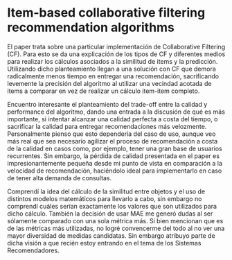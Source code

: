 # Item-based collaborative filtering recommendation algorithms

El paper trata sobre una particular implementación de Collaborative Filtering (CF). Para esto se da una explicación de los tipos de CF y diferentes medios para realizar los cálculos asociados a la similitud de items y la predicción. Utilizando dicho planteamiento llegan a una solución con CF que demora radicalmente menos tiempo en entregar una recomendación, sacrificando levemente la precisión del algoritmo al utilizar una vecindad acotada de items a comparar en vez de realizar un cálculo item-item completo.

Encuentro interesante el planteamiento del trade-off entre la calidad y performance del algoritmo, dando una entrada a la discusión de qué es más importante, si intentar alcanzar una calidad perfecta a costa del tiempo, o sacrificar la calidad para entregar recomendaciones más velozmente. Personalmente pienso que esto dependería del caso de uso, aunque veo más real que sea necesario agilizar el proceso de recomendación a costa de la calidad en casos como, por ejemplo, tener una gran base de usuarios recurrentes. Sin embargo, la pérdida de calidad presentada en el paper es impresionantemente pequeña desde mi punto de vista en comparación a la velocidad de recomendación, haciéndolo ideal para implementarlo en caso de tener alta demanda de consultas.

Comprendí la idea del cálculo de la similitud entre objetos y el uso de distintos modelos matemáticos para llevarlo a cabo, sin embargo no comprendí cuáles serían exactamente los valores que son utilizados para dicho cálculo. También la decisión de usar MAE me generó dudas al ser sólamente comparado con una sola métrica más. Si bien mencionan que es de las métricas más utilizadas, no logré convencerme del todo al no ver una mayor diversidad de medidas candidatas. Sin embargo atribuyo parte de dicha visión a que recién estoy entrando en el tema de los Sistemas Recomendadores.

